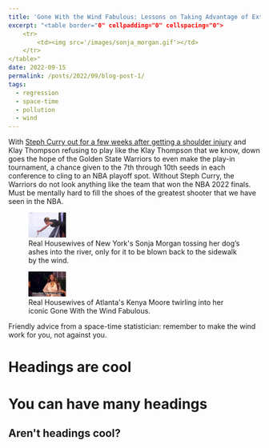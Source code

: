 ```yaml
---
title: 'Gone With the Wind Fabulous: Lessons on Taking Advantage of External Forces in Life and Statistical Modeling'
excerpt: "<table border="0" cellpadding="0" cellspacing="0"> 
	<tr> 
		<td><img src='/images/sonja_morgan.gif'></td> 
	</tr> 
</table>"
date: 2022-09-15
permalink: /posts/2022/09/blog-post-1/
tags:
  - regression
  - space-time
  - pollution
  - wind
---
```


With <a href="https://www.nba.com/news/stephen-curry-exits-warriors-pacers-game-shoulder-injury" rel="noopener" target="_blank" >Steph Curry out for a few weeks after getting a shoulder injury</a> and Klay Thompson refusing to play like the Klay Thompson that we know, down goes the hope of the Golden State Warriors to even make the play-in tournament, a chance given to the 7th through 10th seeds in each conference to cling to an NBA playoff spot. Without Steph Curry, the Warriors do not look anything like the team that won the NBA 2022 finals. Must be mentally hard to fill the shoes of the greatest shooter that we have seen in the NBA.


<figure>
    <img src="/images/sonja_morgan.gif" width="75px" height="50px">
    <figcaption>Real Housewives of New York's Sonja Morgan tossing her dog’s ashes into the river, only for it to be blown back to the sidewalk by the wind.</figcaption>
</figure>

<figure>
    <img src="/images/kenya_moore.gif" width="75px" height="50px">
    <figcaption>Real Housewives of Atlanta's Kenya Moore twirling into her iconic Gone With the Wind Fabulous.</figcaption>
</figure>


Friendly advice from a space-time statistician: remember to make the wind work for you, not against you.

Headings are cool
======

You can have many headings
======

Aren't headings cool?
------
